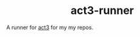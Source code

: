 <p align="center">
  <h1 align="center">act3-runner</h1>
</p>

A runner for [act3][1] for my my repos.

[1]: https://github.com/dhth/act3
